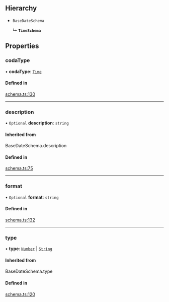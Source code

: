 ## Hierarchy

- `BaseDateSchema`

  ↳ **`TimeSchema`**

## Properties

### codaType

• **codaType**: [`Time`](../enums/ValueHintType.md#time)

#### Defined in

[schema.ts:130](https://github.com/coda/packs-sdk/blob/main/schema.ts#L130)

___

### description

• `Optional` **description**: `string`

#### Inherited from

BaseDateSchema.description

#### Defined in

[schema.ts:75](https://github.com/coda/packs-sdk/blob/main/schema.ts#L75)

___

### format

• `Optional` **format**: `string`

#### Defined in

[schema.ts:132](https://github.com/coda/packs-sdk/blob/main/schema.ts#L132)

___

### type

• **type**: [`Number`](../enums/ValueType.md#number) \| [`String`](../enums/ValueType.md#string)

#### Inherited from

BaseDateSchema.type

#### Defined in

[schema.ts:120](https://github.com/coda/packs-sdk/blob/main/schema.ts#L120)
